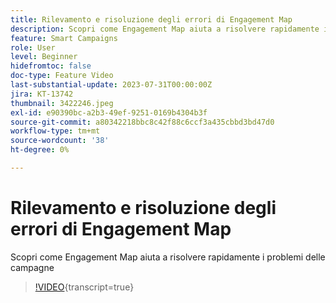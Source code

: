 ```yaml
---
title: Rilevamento e risoluzione degli errori di Engagement Map
description: Scopri come Engagement Map aiuta a risolvere rapidamente i problemi delle campagne
feature: Smart Campaigns
role: User
level: Beginner
hidefromtoc: false
doc-type: Feature Video
last-substantial-update: 2023-07-31T00:00:00Z
jira: KT-13742
thumbnail: 3422246.jpeg
exl-id: e90390bc-a2b3-49ef-9251-0169b4304b3f
source-git-commit: a80342218bbc8c42f88c6ccf3a435cbbd3bd47d0
workflow-type: tm+mt
source-wordcount: '38'
ht-degree: 0%

---
```


# Rilevamento e risoluzione degli errori di Engagement Map

Scopri come Engagement Map aiuta a risolvere rapidamente i problemi delle campagne

>[!VIDEO](https://video.tv.adobe.com/v/3423288/?learn=on&captions=ita){transcript=true}
